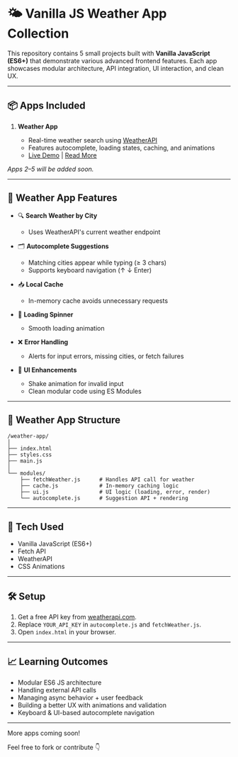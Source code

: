 # 🌤️ Vanilla JS Weather App Collection

This repository contains 5 small projects built with **Vanilla JavaScript (ES6+)** that demonstrate various advanced frontend features. Each app showcases modular architecture, API integration, UI interaction, and clean UX.

---

## 📦 Apps Included

1. **Weather App**

   * Real-time weather search using [WeatherAPI](https://www.weatherapi.com/)
   * Features autocomplete, loading states, caching, and animations
   * [Live Demo](#) | [Read More](./weather-app/README.md)

*Apps 2–5 will be added soon.*

---

## 🚀 Weather App Features

* 🔍 **Search Weather by City**

  * Uses WeatherAPI's current weather endpoint
* 🗂️ **Autocomplete Suggestions**

  * Matching cities appear while typing (≥ 3 chars)
  * Supports keyboard navigation (↑ ↓ Enter)
* 📥 **Local Cache**

  * In-memory cache avoids unnecessary requests
* 🔄 **Loading Spinner**

  * Smooth loading animation
* ❌ **Error Handling**

  * Alerts for input errors, missing cities, or fetch failures
* 💅 **UI Enhancements**

  * Shake animation for invalid input
  * Clean modular code using ES Modules

---

## 📁 Weather App Structure

```
/weather-app/
│
├── index.html
├── styles.css
├── main.js
│
└── modules/
    ├── fetchWeather.js      # Handles API call for weather
    ├── cache.js             # In-memory caching logic
    ├── ui.js                # UI logic (loading, error, render)
    └── autocomplete.js      # Suggestion API + rendering
```

---

## 🧪 Tech Used

* Vanilla JavaScript (ES6+)
* Fetch API
* WeatherAPI
* CSS Animations

---

## 🛠️ Setup

1. Get a free API key from [weatherapi.com](https://www.weatherapi.com/).
2. Replace `YOUR_API_KEY` in `autocomplete.js` and `fetchWeather.js`.
3. Open `index.html` in your browser.

---

## 📈 Learning Outcomes

* Modular ES6 JS architecture
* Handling external API calls
* Managing async behavior + user feedback
* Building a better UX with animations and validation
* Keyboard & UI-based autocomplete navigation

---

More apps coming soon!

Feel free to fork or contribute 👇
